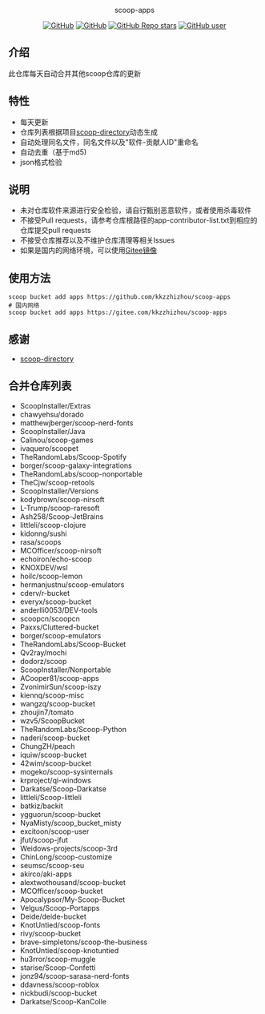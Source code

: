 <p align="center">
  scoop-apps
</p>
<p align="center">
  <a href="https://github.com/kkzzhizhou/scoop-apps/blob/main/LICENSE"><img alt="GitHub" src="https://img.shields.io/github/license/kkzzhizhou/scoop-apps?style=flat-square"/></a>
  <a href="https://github.com/kkzzhizhou/scoop-apps"><img alt="GitHub" src="https://img.shields.io/badge/Readme--Style-standard--repository-brightgreen?style=flat-square&color=f83500"/></a>
  <a href="https://github.com/kkzzhizhou/scoop-apps"><img alt="GitHub Repo stars" src="https://img.shields.io/github/stars/kkzzhizhou/scoop-apps?style=flat-square"/></a>
  <a href="https://github.com/kkzzhizhou"><img alt="GitHub user" src="https://img.shields.io/badge/author-kkzzhizhou-brightgreen?style=flat-square"/></a>
</p>


## 介绍

此仓库每天自动合并其他scoop仓库的更新

## 特性

- 每天更新
- 仓库列表根据项目[scoop-directory](https://github.com/rasa/scoop-directory)动态生成
- 自动处理同名文件，同名文件以及"软件-贡献人ID"重命名
- 自动去重（基于md5)
- json格式检验

## 说明

- 未对仓库软件来源进行安全检验，请自行甄别恶意软件，或者使用杀毒软件
- 不接受Pull requests，请参考仓库根路径的app-contributor-list.txt到相应的仓库提交pull requests
- 不接受仓库推荐以及不维护仓库清理等相关Issues
- 如果是国内的网络环境，可以使用[Gitee镜像](https://gitee.com/kkzzhizhou/scoop-apps)

## 使用方法

```
scoop bucket add apps https://github.com/kkzzhizhou/scoop-apps
# 国内网络
scoop bucket add apps https://gitee.com/kkzzhizhou/scoop-apps
```

## 感谢

- [scoop-directory](https://github.com/rasa/scoop-directory)

## 合并仓库列表

- ScoopInstaller/Extras
- chawyehsu/dorado
- matthewjberger/scoop-nerd-fonts
- ScoopInstaller/Java
- Calinou/scoop-games
- ivaquero/scoopet
- TheRandomLabs/Scoop-Spotify
- borger/scoop-galaxy-integrations
- TheRandomLabs/scoop-nonportable
- TheCjw/scoop-retools
- ScoopInstaller/Versions
- kodybrown/scoop-nirsoft
- L-Trump/scoop-raresoft
- Ash258/Scoop-JetBrains
- littleli/scoop-clojure
- kidonng/sushi
- rasa/scoops
- MCOfficer/scoop-nirsoft
- echoiron/echo-scoop
- KNOXDEV/wsl
- hoilc/scoop-lemon
- hermanjustnu/scoop-emulators
- cderv/r-bucket
- everyx/scoop-bucket
- anderlli0053/DEV-tools
- scoopcn/scoopcn
- Paxxs/Cluttered-bucket
- borger/scoop-emulators
- TheRandomLabs/Scoop-Bucket
- Qv2ray/mochi
- dodorz/scoop
- ScoopInstaller/Nonportable
- ACooper81/scoop-apps
- ZvonimirSun/scoop-iszy
- kiennq/scoop-misc
- wangzq/scoop-bucket
- zhoujin7/tomato
- wzv5/ScoopBucket
- TheRandomLabs/Scoop-Python
- naderi/scoop-bucket
- ChungZH/peach
- iquiw/scoop-bucket
- 42wim/scoop-bucket
- mogeko/scoop-sysinternals
- krproject/qi-windows
- Darkatse/Scoop-Darkatse
- littleli/Scoop-littleli
- batkiz/backit
- ygguorun/scoop-bucket
- NyaMisty/scoop_bucket_misty
- excitoon/scoop-user
- jfut/scoop-jfut
- Weidows-projects/scoop-3rd
- ChinLong/scoop-customize
- seumsc/scoop-seu
- akirco/aki-apps
- alextwothousand/scoop-bucket
- MCOfficer/scoop-bucket
- Apocalypsor/My-Scoop-Bucket
- Velgus/Scoop-Portapps
- Deide/deide-bucket
- KnotUntied/scoop-fonts
- rivy/scoop-bucket
- brave-simpletons/scoop-the-business
- KnotUntied/scoop-knotuntied
- hu3rror/scoop-muggle
- starise/Scoop-Confetti
- jonz94/scoop-sarasa-nerd-fonts
- ddavness/scoop-roblox
- nickbudi/scoop-bucket
- Darkatse/Scoop-KanColle
